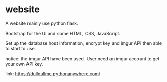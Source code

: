 # website

A website mainly use python flask.

Bootstrap for the UI and some HTML, CSS, JavaScript.

Set up the database  host information, encrypt key and imgur API then able to start to use.

notice: the imgur API have been used. User need an imgur account to get your own API key.


link: https://dulldullmc.pythonanywhere.com/


